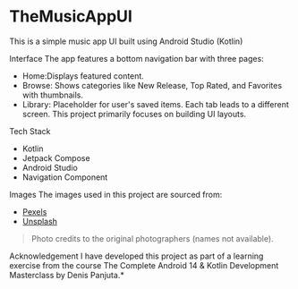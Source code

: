 
# TheMusicAppUI 

This is a simple music app UI built using Android Studio (Kotlin)

 Interface
The app features a bottom navigation bar with three pages:
- Home:Displays featured content.
- Browse: Shows categories like New Release, Top Rated, and Favorites with thumbnails.
- Library: Placeholder for user's saved items.
Each tab leads to a different screen. This project primarily focuses on building UI layouts.

Tech Stack

- Kotlin
- Jetpack Compose
- Android Studio
- Navigation Component

 Images
The images used in this project are sourced from:
- [Pexels](https://www.pexels.com/)
- [Unsplash](https://unsplash.com/)
> Photo credits to the original photographers (names not available).

 Acknowledgement
I have developed this project as part of a learning exercise from the course The Complete Android 14 & Kotlin Development Masterclass by Denis Panjuta.*


